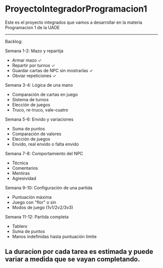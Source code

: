 # ProyectoIntegradorProgramacion1
Este es el proyecto integrados que vamos a desarrollar en la materia Programacion 1 de la UADE

---------------------------------------
Backlog:

Semana 1-2: Mazo y repartija
  * Armar mazo ✓ 
  * Repartir por turnos ✓
  * Guardar cartas de NPC sin mostrarlas ✓
  * Obviar repeticiones ✓

Semana 3-4: Lógica de una mano
  * Comparación de cartas en juego
  * Sistema de turnos
  * Elección de juegos
  * Truco, re-truco, vale-cuatro

Semana 5-6: Envido y variaciones
  * Suma de puntos
  * Comparación de valores
  * Elección de juegos
  * Envido, real envido o falta envido

Semana 7-8: Comportamiento del NPC
  * Técnica
  * Comentarios
  * Mentiras
  * Agresividad

Semana 9-10: Configuración de una partida
  * Puntuación máxima
  * Juego con "flor" o sin
  * Modos de juego (1v1/2v2/3v3)

Semana 11-12: Partida completa
  * Tablero
  * Suma de puntos
  * Manos indefinidas hasta puntuación limite

La duracion por cada tarea es estimada y puede variar a medida que se vayan completando.
---------------------------------------
